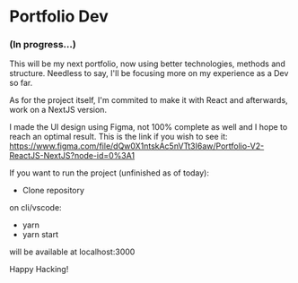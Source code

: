 # Portfolio Dev

### (In progress...)

This will be my next portfolio, now using better technologies, methods and structure.
Needless to say, I'll be focusing more on my experience as a Dev so far.

As for the project itself, I'm commited to make it with React and afterwards, work on a NextJS version.

I made the UI design using Figma, not 100% complete as well and I hope to reach an optimal result. This is the link if you wish to see it:
https://www.figma.com/file/dQw0X1ntskAc5nVTt3I6aw/Portfolio-V2-ReactJS-NextJS?node-id=0%3A1

If you want to run the project (unfinished as of today):

- Clone repository

on cli/vscode:
- yarn
- yarn start

will be available at localhost:3000

Happy Hacking!